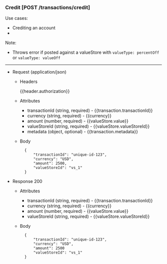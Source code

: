### Credit [POST /transactions/credit]

Use cases:
- Crediting an account
-

Note:
- Throws error if posted against a valueStore with `valueType: percentOff` or `valueType: valueOff`


---
+ Request (application/json)
    + Headers

        {{header.authorization}}

    + Attributes
        + transactionId (string, required) - {{transaction.transactionId}}
        + currency (string, required) - {{currency}}
        + amount (number, required) - {{valueStore.value}}
        + valueStoreId (string, required) - {{valueStore.valueStoreId}}
        + metadata (object, optional) - {{transaction.metadata}}

    + Body

            {
                "transactionId": "unique-id-123",
                "currency": "USD",
                "amount": 2500,
                "valueStoreId": "vs_1"
            }
    
+ Response 200
    + Attributes
        + transactionId (string, required) - {{transaction.transactionId}}
        + currency (string, required) - {{currency}}
        + amount (number, required) - {{valueStore.value}}
        + valueStoreId (string, required) - {{valueStore.valueStoreId}}

    + Body

            {
                "transactionId": "unique-id-123",
                "currency": "USD",
                "amount": 2500
                "valueStoreId": "vs_1"
            }